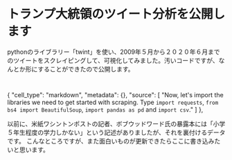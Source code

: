 # トランプ大統領のツイート分析を公開します
pythonのライブラリー「twint」を使い、2009年５月から２０２０年６月までのツイートをスクレイピングして、可視化してみました。汚いコードですが、なんとか形にすることができたので公開します。
```


```


{
   "cell_type": "markdown",
   "metadata": {},
   "source": [
    "Now, let's import the libraries we need to get started with scraping. Type `import requests`, `from bs4 import BeautifulSoup`, `import pandas as pd` and `import csv`."
   ]
  },
  
  
以前に、米紙ワシントンポストの記者、ボブウッドワード氏の暴露本には「小学５年生程度の学力しかない」という記述がありましたが、それを裏付けるデータです。
こんなところですが、また面白いものが更新できたらここに書き込みたいと思います。
　
